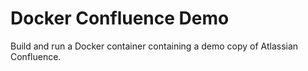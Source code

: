 # Docker Confluence Demo

Build and run a Docker container containing a demo copy of Atlassian Confluence.
